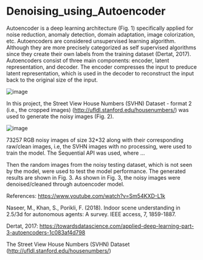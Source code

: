 # Denoising_using_Autoencoder
Autoencoder is a deep learning architecture (Fig. 1) specifically applied for noise reduction, anomaly detection, domain adaptation, image colorization, etc. Autoencoders are considered unsupervised learning algorithm. Although they are more precisely categorized as self supervised algorithms since they create their own labels from the training dataset (Dertat, 2017). Autoencoders consist of three main components: encoder, latent representation, and decoder. The encoder compresses the input to preduce latent representation, which is used in the decoder to reconstruct the input back to the original size of the input. 

![image](https://user-images.githubusercontent.com/54812742/136597246-f444232f-f357-4611-9794-255087b46ece.png)




In this project, the Street View House Numbers (SVHN) Dataset - format 2 (i.e., the cropped images) (http://ufldl.stanford.edu/housenumbers/) was used to generate the noisy images (Fig. 2). 

![image](https://user-images.githubusercontent.com/54812742/136598712-5abfc981-82ba-41e2-93f3-5ca2d68ec11a.png)

73257 RGB noisy images of size 32*32 along with their corresponding raw/clean images, i.e, the SVHN images with no processing, were used to train the model. The Sequential API was used, where ...

Then the random images from the noisy testing dataset, which is not seen by the model, were used to test the model performance. The generated results are shown in Fig. 3. As shown in Fig. 3, the noisy images were denoised/cleaned through autoencoder model.   

References:
https://www.youtube.com/watch?v=Sm54KXD-L1k

Naseer, M., Khan, S., Porikli, F. (2018). Indoor scene understanding in 2.5/3d for autonomous agents: A survey. IEEE access, 7, 1859-1887.

Dertat, 2017: https://towardsdatascience.com/applied-deep-learning-part-3-autoencoders-1c083af4d798

The Street View House Numbers (SVHN) Dataset (http://ufldl.stanford.edu/housenumbers/)
